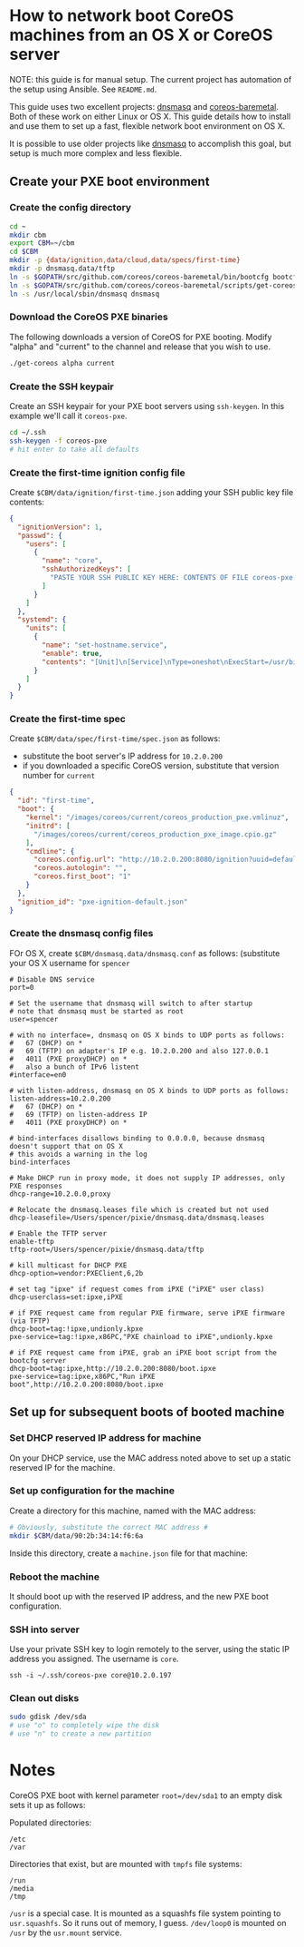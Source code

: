 # How to network boot CoreOS machines from an OS X or CoreOS server

NOTE: this guide is for manual setup. The current project has automation of the setup using Ansible. See `README.md`.

This guide uses two excellent projects: [dnsmasq](http://www.thekelleys.org.uk/dnsmasq/doc.html) and [coreos-baremetal](https://github.com/coreos/coreos-baremetal). Both of these work on either Linux or OS X. 
This guide details how to install and use them to set up a fast, flexible network boot environment on OS X.

It is possible to use older projects like [dnsmasq](http://www.thekelleys.org.uk/dnsmasq/doc.html) to accomplish this goal, but setup is much more complex and less flexible.

## Create your PXE boot environment

### Create the config directory

```bash
cd ~
mkdir cbm
export CBM=~/cbm
cd $CBM
mkdir -p {data/ignition,data/cloud,data/specs/first-time}
mkdir -p dnsmasq.data/tftp
ln -s $GOPATH/src/github.com/coreos/coreos-baremetal/bin/bootcfg bootcfg
ln -s $GOPATH/src/github.com/coreos/coreos-baremetal/scripts/get-coreos get-coreos
ln -s /usr/local/sbin/dnsmasq dnsmasq
```

### Download the CoreOS PXE binaries
The following downloads a version of CoreOS for PXE booting.
Modify "alpha" and "current" to the channel and release that you wish to use.

```bash
./get-coreos alpha current
```

### Create the SSH keypair

Create an SSH keypair for your PXE boot servers using `ssh-keygen`. In this example we'll call it `coreos-pxe`.

```bash
cd ~/.ssh
ssh-keygen -f coreos-pxe
# hit enter to take all defaults
```

### Create the first-time ignition config file

Create `$CBM/data/ignition/first-time.json` adding your SSH public key file contents:

```json
{
  "ignitionVersion": 1,
  "passwd": {
    "users": [
      {
        "name": "core",
        "sshAuthorizedKeys": [
          "PASTE YOUR SSH PUBLIC KEY HERE: CONTENTS OF FILE coreos-pxe.pub"
        ]
      }
    ]
  },
  "systemd": {
    "units": [
      {
        "name": "set-hostname.service",
        "enable": true,
        "contents": "[Unit]\n[Service]\nType=oneshot\nExecStart=/usr/bin/hostnamectl set-hostname first-time\n[Install]\nWantedBy=multi-user.target"
      }
    ]
  }
}
```
### Create the first-time spec

Create `$CBM/data/spec/first-time/spec.json` as follows:

* substitute the boot server's IP address for `10.2.0.200`
* if you downloaded a specific CoreOS version, substitute that version number for `current`

```json
{
  "id": "first-time",
  "boot": {
    "kernel": "/images/coreos/current/coreos_production_pxe.vmlinuz",
    "initrd": [
      "/images/coreos/current/coreos_production_pxe_image.cpio.gz"
    ],
    "cmdline": {
      "coreos.config.url": "http://10.2.0.200:8080/ignition?uuid=default",
      "coreos.autologin": "",
      "coreos.first_boot": "1"
    }
  },
  "ignition_id": "pxe-ignition-default.json"
}
```

### Create the dnsmasq config files

FOr OS X, create `$CBM/dnsmasq.data/dnsmasq.conf` as follows: (substitute your OS X username for `spencer`

```
# Disable DNS service
port=0

# Set the username that dnsmasq will switch to after startup
# note that dnsmasq must be started as root
user=spencer

# with no interface=, dnsmasq on OS X binds to UDP ports as follows:
#   67 (DHCP) on *
#   69 (TFTP) on adapter's IP e.g. 10.2.0.200 and also 127.0.0.1
#   4011 (PXE proxyDHCP) on *
#   also a bunch of IPv6 listent
#interface=en0

# with listen-address, dnsmasq on OS X binds to UDP ports as follows:
listen-address=10.2.0.200
#   67 (DHCP) on *
#   69 (TFTP) on listen-address IP
#   4011 (PXE proxyDHCP) on *

# bind-interfaces disallows binding to 0.0.0.0, because dnsmasq doesn't support that on OS X
# this avoids a warning in the log
bind-interfaces

# Make DHCP run in proxy mode, it does not supply IP addresses, only PXE responses
dhcp-range=10.2.0.0,proxy

# Relocate the dnsmasq.leases file which is created but not used
dhcp-leasefile=/Users/spencer/pixie/dnsmasq.data/dnsmasq.leases

# Enable the TFTP server
enable-tftp
tftp-root=/Users/spencer/pixie/dnsmasq.data/tftp

# kill multicast for DHCP PXE
dhcp-option=vendor:PXEClient,6,2b

# set tag "ipxe" if request comes from iPXE ("iPXE" user class)
dhcp-userclass=set:ipxe,iPXE

# if PXE request came from regular PXE firmware, serve iPXE firmware (via TFTP)
dhcp-boot=tag:!ipxe,undionly.kpxe
pxe-service=tag:!ipxe,x86PC,"PXE chainload to iPXE",undionly.kpxe

# if PXE request came from iPXE, grab an iPXE boot script from the bootcfg server
dhcp-boot=tag:ipxe,http://10.2.0.200:8080/boot.ipxe
pxe-service=tag:ipxe,x86PC,"Run iPXE boot",http://10.2.0.200:8080/boot.ipxe
```

## Set up for subsequent boots of booted machine

### Set DHCP reserved IP address for machine

On your DHCP service, use the MAC address noted above to set up a static reserved IP for the machine.

### Set up configuration for the machine

Create a directory for this machine, named with the MAC address:

```bash
# Obviously, substitute the correct MAC address #
mkdir $CBM/data/90:2b:34:14:f6:6a
```

Inside this directory, create a `machine.json` file for that machine:

### Reboot the machine

It should boot up with the reserved IP address, and the new PXE boot configuration.

### SSH into server

Use your private SSH key to login remotely to the server, using the static IP address you assigned.
The username is `core`.

`ssh -i ~/.ssh/coreos-pxe core@10.2.0.197`

### Clean out disks

```bash
sudo gdisk /dev/sda
# use "o" to completely wipe the disk
# use "n" to create a new partition
```

# Notes

CoreOS PXE boot with kernel parameter `root=/dev/sda1` to an empty disk sets it up as follows:

Populated directories:

```
/etc
/var
```

Directories that exist, but are mounted with `tmpfs` file systems:

```
/run
/media
/tmp
```

`/usr` is a special case. It is mounted as a squashfs file system pointing to `usr.squashfs`. So it runs out of memory, I guess. 
`/dev/loop0` is mounted on `/usr` by the `usr.mount` service.